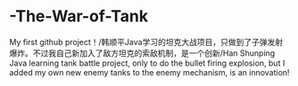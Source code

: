 # -The-War-of-Tank
My first github project！/韩顺平Java学习的坦克大战项目，只做到了子弹发射爆炸。不过我自己新加入了敌方坦克的索敌机制，是一个创新/Han Shunping Java learning tank battle project, only to do the bullet firing explosion, but I added my own new enemy tanks to the enemy mechanism, is an innovation!
